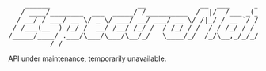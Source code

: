 <pre>
    ______                     __             __  ___      _ __
   / ____/________  ___  _____/ /__________  /  |/  /___ _(_) /
  / __/ / ___/ __ \/ _ \/ ___/ __/ ___/ __ \/ /|_/ / __ `/ / / 
 / /___(__  ) /_/ /  __/ /__/ /_/ /  / /_/ / /  / / /_/ / / /  
/_____/____/ .___/\___/\___/\__/_/   \____/_/  /_/\__,_/_/_/   
          /_/                                                  
</pre>

API under maintenance, temporarily unavailable.
